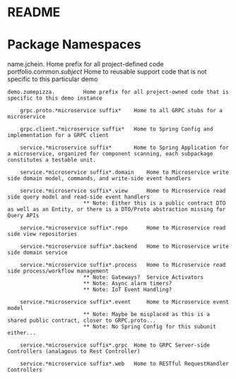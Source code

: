 README
===

Package Namespaces
===

name.jchein.				Home prefix for all project-defined code
	portfolio.common.*subject*	Home to reusable support code that is not specific to this particular demo

	demo.zumepizza.			Home prefix for all project-owned code that is specific to this demo instance

		grpc.proto.*microservice suffix*	Home to all GRPC stubs for a microservice

		grpc.client.*microservice suffix*	Home to Spring Config and implementation for a GRPC client

		service.*microservice suffix*		Home to Spring Application for a microservice, organized for component scanning, each subpackage constitutes a testable unit.

		service.*microservice suffix*.domain	Home to Microservice write side domain model, commands, and write-side event handlers

		service.*microservice suffix*.view      Home to Microservice read side query model and read-side event handlers
							** Note: Either this is a public contract DTO as well as an Entity, or there is a DTO/Proto abstraction missing for Query APIs

		service.*microservice suffix*.repo      Home to Microservice read side view repositories

		service.*microservice suffix*.backend   Home to Microservice write side domain service

		service.*microservice suffix*.process   Home to Microservice read side process/workflow management
							** Note: Gateways?  Service Activators
							** Note: Async alarm timers?
							** Note: IoT Event Handling?

		service.*microservice suffix*.event     Home to Microservice event model
							** Note: Maybe be misplaced as this is a shared public contract, closer to GRPC.proto...
							** Note: No Spring Config for this subunit either...

		service.*microservice suffix*.grpc	Home to GRPC Server-side Controllers (analagous to Rest Controller)

		service.*microservice suffix*.web	Home to RESTful RequestHandler Controllers

